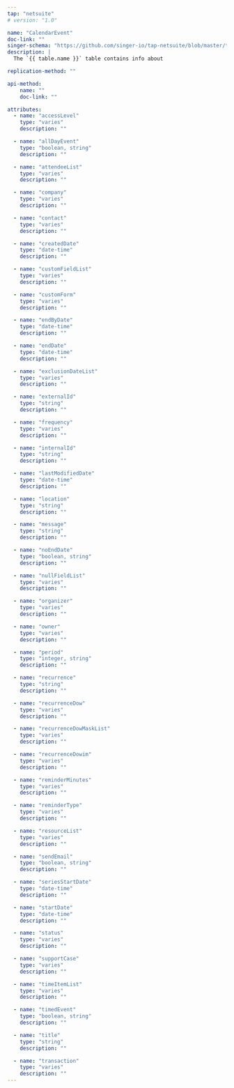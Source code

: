 ```yaml
---
tap: "netsuite"
# version: "1.0"

name: "CalendarEvent"
doc-link: ""
singer-schema: "https://github.com/singer-io/tap-netsuite/blob/master/tap_netsuite/schemas/CalendarEvent.json"
description: |
  The `{{ table.name }}` table contains info about 

replication-method: ""

api-method:
    name: ""
    doc-link: ""

attributes:
  - name: "accessLevel"
    type: "varies"
    description: ""

  - name: "allDayEvent"
    type: "boolean, string"
    description: ""

  - name: "attendeeList"
    type: "varies"
    description: ""

  - name: "company"
    type: "varies"
    description: ""

  - name: "contact"
    type: "varies"
    description: ""

  - name: "createdDate"
    type: "date-time"
    description: ""

  - name: "customFieldList"
    type: "varies"
    description: ""

  - name: "customForm"
    type: "varies"
    description: ""

  - name: "endByDate"
    type: "date-time"
    description: ""

  - name: "endDate"
    type: "date-time"
    description: ""

  - name: "exclusionDateList"
    type: "varies"
    description: ""

  - name: "externalId"
    type: "string"
    description: ""

  - name: "frequency"
    type: "varies"
    description: ""

  - name: "internalId"
    type: "string"
    description: ""

  - name: "lastModifiedDate"
    type: "date-time"
    description: ""

  - name: "location"
    type: "string"
    description: ""

  - name: "message"
    type: "string"
    description: ""

  - name: "noEndDate"
    type: "boolean, string"
    description: ""

  - name: "nullFieldList"
    type: "varies"
    description: ""

  - name: "organizer"
    type: "varies"
    description: ""

  - name: "owner"
    type: "varies"
    description: ""

  - name: "period"
    type: "integer, string"
    description: ""

  - name: "recurrence"
    type: "string"
    description: ""

  - name: "recurrenceDow"
    type: "varies"
    description: ""

  - name: "recurrenceDowMaskList"
    type: "varies"
    description: ""

  - name: "recurrenceDowim"
    type: "varies"
    description: ""

  - name: "reminderMinutes"
    type: "varies"
    description: ""

  - name: "reminderType"
    type: "varies"
    description: ""

  - name: "resourceList"
    type: "varies"
    description: ""

  - name: "sendEmail"
    type: "boolean, string"
    description: ""

  - name: "seriesStartDate"
    type: "date-time"
    description: ""

  - name: "startDate"
    type: "date-time"
    description: ""

  - name: "status"
    type: "varies"
    description: ""

  - name: "supportCase"
    type: "varies"
    description: ""

  - name: "timeItemList"
    type: "varies"
    description: ""

  - name: "timedEvent"
    type: "boolean, string"
    description: ""

  - name: "title"
    type: "string"
    description: ""

  - name: "transaction"
    type: "varies"
    description: ""
---
```

